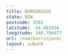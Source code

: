 ```yaml
---
title: BURRINJUCK
state: NSW
postcode: 2582
latitude: -34.862038
longitude: 148.796477
url: /nsw/burrinjuck/
layout: suburb
---
```

